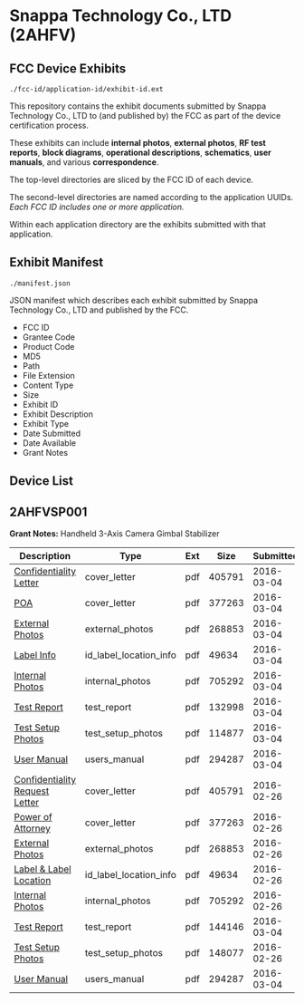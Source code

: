# Snappa Technology Co., LTD (2AHFV)
## FCC Device Exhibits

```
./fcc-id/application-id/exhibit-id.ext
```

This repository contains the exhibit documents submitted by Snappa Technology Co., LTD to (and published by) the FCC as part of the device certification process.

These exhibits can include **internal photos**, **external photos**, **RF test reports**, **block diagrams**, **operational descriptions**, **schematics**, **user manuals**, and various **correspondence**.

The top-level directories are sliced by the FCC ID of each device.

The second-level directories are named according to the application UUIDs. *Each FCC ID includes one or more application.*

Within each application directory are the exhibits submitted with that application. 

## Exhibit Manifest

```
./manifest.json
```

JSON manifest which describes each exhibit submitted by Snappa Technology Co., LTD and published by the FCC.

- FCC ID
- Grantee Code
- Product Code
- MD5
- Path
- File Extension
- Content Type
- Size
- Exhibit ID
- Exhibit Description
- Exhibit Type
- Date Submitted
- Date Available
- Grant Notes

## Device List
## 2AHFVSP001
**Grant Notes:** Handheld 3-Axis Camera Gimbal Stabilizer

| Description | Type | Ext | Size | Submitted | Available |
| ----------- | ---- | --- | ---- | --------- | --------- |
| [Confidentiality Letter](2AHFVSP001/46510fb8d03f4d6916e43bd94a06eae5/2913100.pdf) | cover_letter | pdf | 405791 | 2016-03-04 | 2016-03-04 |
| [POA](2AHFVSP001/46510fb8d03f4d6916e43bd94a06eae5/2913101.pdf) | cover_letter | pdf | 377263 | 2016-03-04 | 2016-03-04 |
| [External Photos](2AHFVSP001/46510fb8d03f4d6916e43bd94a06eae5/2913097.pdf) | external_photos | pdf | 268853 | 2016-03-04 | 2016-03-04 |
| [Label Info](2AHFVSP001/46510fb8d03f4d6916e43bd94a06eae5/2913099.pdf) | id_label_location_info | pdf | 49634 | 2016-03-04 | 2016-03-04 |
| [Internal Photos](2AHFVSP001/46510fb8d03f4d6916e43bd94a06eae5/2913098.pdf) | internal_photos | pdf | 705292 | 2016-03-04 | 2016-03-04 |
| [Test Report](2AHFVSP001/46510fb8d03f4d6916e43bd94a06eae5/2920148.pdf) | test_report | pdf | 132998 | 2016-03-04 | 2016-03-04 |
| [Test Setup Photos](2AHFVSP001/46510fb8d03f4d6916e43bd94a06eae5/2920149.pdf) | test_setup_photos | pdf | 114877 | 2016-03-04 | 2016-03-04 |
| [User Manual](2AHFVSP001/46510fb8d03f4d6916e43bd94a06eae5/2920138.pdf) | users_manual | pdf | 294287 | 2016-03-04 | 2016-03-04 |
| [Confidentiality Request Letter](2AHFVSP001/95f6e4e101985a2d080a430a73f9fa0f/2913100.pdf) | cover_letter | pdf | 405791 | 2016-02-26 | 2016-02-26 |
| [Power of Attorney](2AHFVSP001/95f6e4e101985a2d080a430a73f9fa0f/2913101.pdf) | cover_letter | pdf | 377263 | 2016-02-26 | 2016-02-26 |
| [External Photos](2AHFVSP001/95f6e4e101985a2d080a430a73f9fa0f/2913097.pdf) | external_photos | pdf | 268853 | 2016-02-26 | 2016-02-26 |
| [Label & Label Location](2AHFVSP001/95f6e4e101985a2d080a430a73f9fa0f/2913099.pdf) | id_label_location_info | pdf | 49634 | 2016-02-26 | 2016-02-26 |
| [Internal Photos](2AHFVSP001/95f6e4e101985a2d080a430a73f9fa0f/2913098.pdf) | internal_photos | pdf | 705292 | 2016-02-26 | 2016-02-26 |
| [Test Report](2AHFVSP001/95f6e4e101985a2d080a430a73f9fa0f/2920139.pdf) | test_report | pdf | 144146 | 2016-03-04 | 2016-02-26 |
| [Test Setup Photos](2AHFVSP001/95f6e4e101985a2d080a430a73f9fa0f/2913103.pdf) | test_setup_photos | pdf | 148077 | 2016-02-26 | 2016-02-26 |
| [User Manual](2AHFVSP001/95f6e4e101985a2d080a430a73f9fa0f/2920138.pdf) | users_manual | pdf | 294287 | 2016-03-04 | 2016-02-26 |
